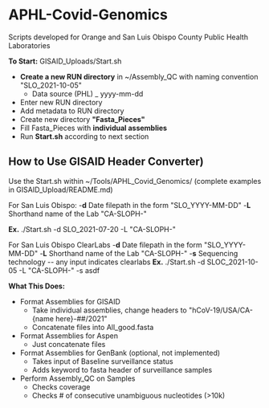 # APHL-Covid-Genomics
Scripts developed for Orange and San Luis Obispo County Public Health Laboratories


**To Start:** GISAID_Uploads/Start.sh
  - **Create a new RUN directory** in ~/Assembly_QC with naming convention "SLO_2021-10-05"
    - Data source (PHL) _ yyyy-mm-dd
  - Enter new RUN directory
  - Add metadata to RUN directory
  - Create new directory **"Fasta_Pieces"**
  - Fill Fasta_Pieces with **individual assemblies**
  - Run **Start.sh** according to next section

## How to Use GISAID Header Converter)
Use the Start.sh within ~/Tools/APHL_Covid_Genomics/ 
(complete examples in GISAID_Upload/README.md)

For San Luis Obispo:
  -**d** Date filepath in the form "SLO_YYYY-MM-DD"
  -**L** Shorthand name of the Lab "CA-SLOPH-"

**Ex.** ./Start.sh -d SLO_2021-07-20 -L "CA-SLOPH-"

For San Luis Obispo ClearLabs
  -**d** Date filepath in the form "SLO_YYYY-MM-DD"
  -**L** Shorthand name of the Lab "CA-SLOPH-"
  -**s** Sequencing technology -- any input indicates clearlabs
**Ex.** ./Start.sh -d SLOC_2021-10-05 -L "CA-SLOPH-" -s asdf



**What This Does:**
  - Format Assemblies for GISAID
    - Take individual assemblies, change headers to "hCoV-19/USA/CA-{name here}-##/2021"
    - Concatenate files into All_good.fasta
  - Format Assemblies for Aspen
    - Just concatenate files
  - Format Assemblies for GenBank (optional, not implemented)
    - Takes input of Baseline surveillance status
    - Adds keyword to fasta header of surveillance samples
  - Perform Assembly_QC on Samples
    - Checks coverage
    - Checks # of consecutive unambiguous nucleotides (>10k)
  
 
